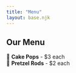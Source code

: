 ```yaml
---
title: "Menu"
layout: base.njk
---
```


## Our Menu

🍭 **Cake Pops** - $3 each  
🍬 **Pretzel Rods** - $2 each
